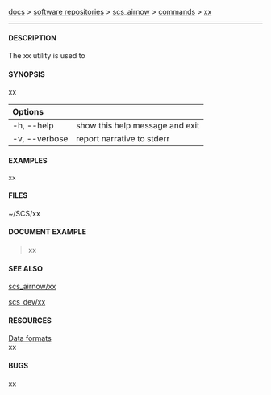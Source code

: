 [docs](https://github.com/south-coast-science/docs/wiki) > 
[software repositories](https://github.com/south-coast-science/docs/wiki/Software-repositories) > 
[scs_airnow](https://github.com/south-coast-science/scs_airnow/wiki) > 
[commands](https://github.com/south-coast-science/scs_airnow/wiki/=-Commands) > 
[xx](https://github.com/south-coast-science/scs_airnow/wiki/=-Commands#xx)
***


#### DESCRIPTION
The xx utility is used to 

#### SYNOPSIS
xx

| Options       |                                 | 
|:--------------|---------------------------------|
| -h, --help    | show this help message and exit |
| -v, --verbose | report narrative to stderr      |

#### EXAMPLES
```
xx
```

#### FILES
~/SCS/xx

#### DOCUMENT EXAMPLE
> xx

#### SEE ALSO
[scs_airnow/xx](xx)  

[scs_dev/xx](../../scs_dev/wiki/xx)  

#### RESOURCES
[Data formats](https://github.com/south-coast-science/scs_dev/wiki/3:-Data-formats)  
xx

#### BUGS
xx
